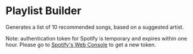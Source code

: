 # Playlist Builder

Generates a list of 10 recommended songs, based on a suggested artist.

Note: authentication token for Spotify is temporary and expires within one hour. Please go to [Spotify's Web Console](https://developer.spotify.com/console/get-recommendations/?limit=&market=&seed_artists=&seed_genres=&seed_tracks=&min_acousticness=&max_acousticness=&target_acousticness=&min_danceability=&max_danceability=&target_danceability=&min_duration_ms=&max_duration_ms=&target_duration_ms=&min_energy=&max_energy=&target_energy=&min_instrumentalness=&max_instrumentalness=&target_instrumentalness=&min_key=&max_key=&target_key=&min_liveness=&max_liveness=&target_liveness=&min_loudness=&max_loudness=&target_loudness=&min_mode=&max_mode=&target_mode=&min_popularity=&max_popularity=&target_popularity=&min_speechiness=&max_speechiness=&target_speechiness=&min_tempo=&max_tempo=&target_tempo=&min_time_signature=&max_time_signature=&target_time_signature=&min_valence=&max_valence=&target_valence=) to get a new token.